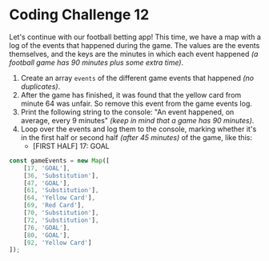 # Coding Challenge 12

Let's continue with our football betting app! This time, we have a map with a log of the events that happened during the game. The values are the events themselves, and the keys are the minutes in which each event happened *(a football game has 90 minutes plus some extra time)*.

1. Create an array `events` of the different game events that happened *(no duplicates)*.
2. After the game has finished, it was found that the yellow card from minute 64 was unfair. So remove this event from the game events log.
3. Print the following string to the console: "An event happened, on average, every 9 minutes" *(keep in mind that a game has 90 minutes)*.
4. Loop over the events and log them to the console, marking whether it's in the first half or second half *(after 45 minutes)* of the game, like this:
    * [FIRST HALF] 17: GOAL

```js
const gameEvents = new Map([
    [17, 'GOAL'],
    [36, 'Substitution'],
    [47, 'GOAL'],
    [61, 'Substitution'],
    [64, 'Yellow Card'],
    [69, 'Red Card'],
    [70, 'Substitution'],
    [72, 'Substitution'],
    [76, 'GOAL'],
    [80, 'GOAL'],
    [92, 'Yellow Card']
]);
```
